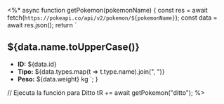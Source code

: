 <%*
async function getPokemon(pokemonName) {
    const res = await fetch(`https://pokeapi.co/api/v2/pokemon/${pokemonName}`);
    const data = await res.json();
    return `
## ${data.name.toUpperCase()}
- **ID:** ${data.id}
- **Tipo:** ${data.types.map(t => t.type.name).join(", ")}
- **Peso:** ${data.weight} kg
`;
}

// Ejecuta la función para Ditto
tR += await getPokemon("ditto");
%>
